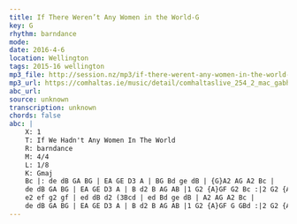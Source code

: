 ```yaml
---
title: If There Weren’t Any Women in the World-G
key: G
rhythm: barndance
mode: 
date: 2016-4-6
location: Wellington
tags: 2015-16 wellington
mp3_file: http://session.nz/mp3/if-there-werent-any-women-in-the-world-g.mp3
mp3_url: https://comhaltas.ie/music/detail/comhaltaslive_254_2_mac_gabhann_family/
abc_url: 
source: unknown
transcription: unknown
chords: false
abc: |
    X: 1
    T: If We Hadn't Any Women In The World
    R: barndance
    M: 4/4
    L: 1/8
    K: Gmaj
    Bc |: de dB GA BG | EA GE D3 A | BG Bd ge dB | {G}A2 AG A2 Bc |
    de dB GA BG | EA GE D3 A | B d2 B AG AB |1 G2 {A}GF G2 Bc :|2 G2 {A}GF G GBd ||
    e2 ef g2 gf | ed dB d2 (3Bcd | ed Bd ge dB | A2 AG A2 Bc |
    de dB GA BG | EA GE D3 A | B d2 B AG AB |1 G2 {A}GF G GBd :|2 G2 {A}GF G2 z2 ||    
---
```


